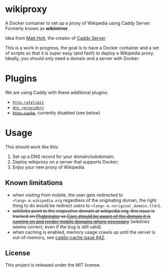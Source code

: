 # wikiproxy

A Docker container to set up a proxy of Wikipedia using Caddy Server. Formerly known as **wikimirror**.

Idea from [Matt Holt](https://twitter.com/mholt6/status/858356637937016832), the creator of [Caddy Server](https://caddyserver.com/).

This is a work in progress, the goal is to have a Docker container and a set of scripts so that it is super easy (and fast!) to deploy a Wikipedia proxy. Ideally, you should only need a domain and a server with Docker.


# Plugins

We are using Caddy with these additional plugins:
* [`http.ratelimit`](https://caddyserver.com/docs/http.ratelimit)
* [`dns <provider>`](https://caddyserver.com/docs/tls.dns.ovh)
* <s>[`http.cache`](https://caddyserver.com/docs/http.cache)</s>, currently disabled (see below)


# Usage

This should work like this:
1. Set up a DNS record for your domain/subdomain;
2. Deploy wikiproxy on a server that supports Docker;
3. Enjoy your new proxy of Wikipedia.


## Known limitations

* when visiting from mobile, the user gets redirected to `<lang>.m.wikipedia.org` regardless of the originating doman, the right thing to do would be redirect users to `<lang>.m.<original_domain.tld>`).
* <s>wikilinks point to the respective domain at wikipedia.org, this issue is tracked on [Phabricator][Phabricator] as [Core should be aware of the domain it is running on and render mobile domains where necessary][T156847]</s> (wikilinks seems correct, even if the bug is still valid).
* when caching is enabled, memory usage crawls up until the server is out-of-memory, see [caddy-cache issue #42](https://github.com/nicolasazrak/caddy-cache/issues/42#issuecomment-531730785).

[CaddyForum]: https://caddy.community/t/how-to-serve-many-subdomains/2169
[LE_rate_limit]: https://letsencrypt.org/docs/rate-limits/
[Phabricator]: https://phabricator.wikimedia.org/
[T156847]: https://phabricator.wikimedia.org/T156847


## License

This project is released under the MIT license.
